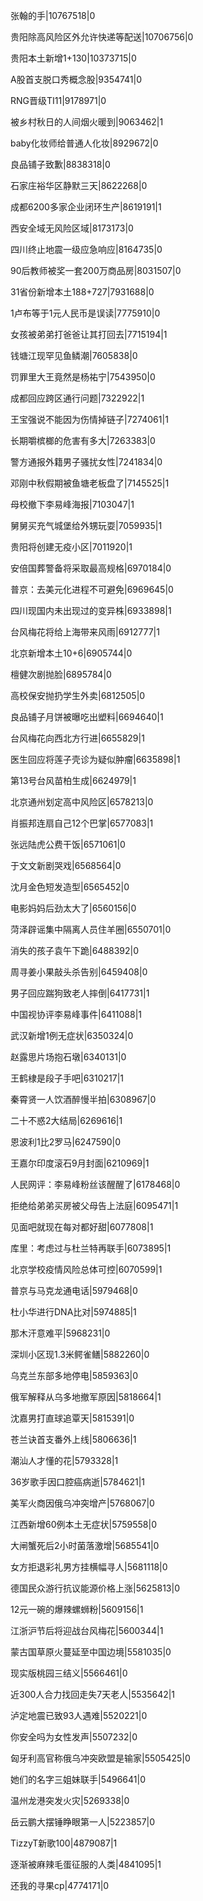 张翰的手|10767518|0

贵阳除高风险区外允许快递等配送|10706756|0

贵阳本土新增1+130|10373715|0

A股首支脱口秀概念股|9354741|0

RNG晋级TI11|9178971|0

被乡村秋日的人间烟火暖到|9063462|1

baby化妆师给普通人化妆|8929672|0

良品铺子致歉|8838318|0

石家庄裕华区静默三天|8622268|0

成都6200多家企业闭环生产|8619191|1

西安全域无风险区域|8173173|0

四川终止地震一级应急响应|8164735|0

90后教师被奖一套200万商品房|8031507|0

31省份新增本土188+727|7931688|0

1卢布等于1元人民币是误读|7775910|0

女孩被弟弟打爸爸让其打回去|7715194|1

钱塘江现罕见鱼鳞潮|7605838|0

罚罪里大王竟然是杨祐宁|7543950|0

成都回应跨区通行问题|7322922|1

王宝强说不能因为伤情掉链子|7274061|1

长期嚼槟榔的危害有多大|7263383|0

警方通报外籍男子骚扰女性|7241834|0

邓刚中秋假期被鱼塘老板盘了|7145525|1

母校撤下李易峰海报|7103047|1

舅舅买充气城堡给外甥玩耍|7059935|1

贵阳将创建无疫小区|7011920|1

安倍国葬警备将采取最高规格|6970184|0

普京：去美元化进程不可避免|6969645|0

四川现国内未出现过的变异株|6933898|1

台风梅花将给上海带来风雨|6912777|1

北京新增本土10+6|6905744|0

檀健次剧抛脸|6895784|0

高校保安抛扔学生外卖|6812505|0

良品铺子月饼被曝吃出塑料|6694640|1

台风梅花向西北方行进|6655829|1

医生回应将莲子壳诊为疑似肿瘤|6635898|1

第13号台风苗柏生成|6624979|1

北京通州划定高中风险区|6578213|0

肖振邦连扇自己12个巴掌|6577083|1

张远陆虎公费干饭|6571061|0

于文文新剧哭戏|6568564|0

沈月金色短发造型|6565452|0

电影妈妈后劲太大了|6560156|0

菏泽辟谣集中隔离人员住羊圈|6550701|0

消失的孩子袁午下跪|6488392|0

周寻姜小果敲头杀告别|6459408|0

男子回应踹狗致老人摔倒|6417731|1

中国视协评李易峰事件|6411088|1

武汉新增1例无症状|6350324|0

赵露思片场抱石墩|6340131|0

王鹤棣是段子手吧|6310217|1

秦霄贤一人饮酒醉慢半拍|6308967|0

二十不惑2大结局|6269616|1

恩波利1比2罗马|6247590|0

王嘉尔印度滚石9月封面|6210969|1

人民网评：李易峰粉丝该醒醒了|6178468|0

拒绝给弟弟买房被父母告上法庭|6095471|1

见面吧就现在每对都好甜|6077808|1

库里：考虑过与杜兰特再联手|6073895|1

北京学校疫情风险总体可控|6070599|1

普京与马克龙通电话|5979468|0

杜小华进行DNA比对|5974885|1

那木汗意难平|5968231|0

深圳小区现1.3米鳄雀鳝|5882260|0

乌克兰东部多地停电|5859363|0

俄军解释从乌多地撤军原因|5818664|1

沈嘉男打直球追覃天|5815391|0

苍兰诀首支番外上线|5806636|1

潮汕人才懂的花|5793328|1

36岁歌手因口腔癌病逝|5784621|1

美军火商因俄乌冲突增产|5768067|0

江西新增60例本土无症状|5759558|0

大闸蟹死后2小时菌落激增|5685541|0

女方拒退彩礼男方挂横幅寻人|5681118|0

德国民众游行抗议能源价格上涨|5625813|0

12元一碗的爆辣螺蛳粉|5609156|1

江浙沪节后将迎战台风梅花|5600344|1

蒙古国草原火蔓延至中国边境|5581035|0

现实版桃园三结义|5566461|0

近300人合力找回走失7天老人|5535642|1

泸定地震已致93人遇难|5520221|0

你安全吗为女性发声|5507232|0

匈牙利高官称俄乌冲突欧盟是输家|5505425|0

她们的名字三姐妹联手|5496641|0

温州龙港突发火灾|5269338|0

岳云鹏大摆锤睁眼第一人|5223857|0

TizzyT新歌100|4879087|1

逐渐被麻辣毛蛋征服的人类|4841095|1

还我的寻果cp|4774171|0

